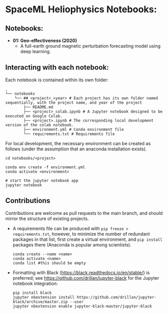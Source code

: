 # SpaceML Heliophysics Notebooks: <name of dataset>
<overview>

## Notebooks:
* **01: Geo-effectiveness (2020)**
  * A full-earth ground magnetic perturbation forecasting model using deep learning.

## Interacting with each notebook:

Each notebook is contained within its own <project> folder:

```
.
└── notebooks
    └── ##_<project>_<year> # Each project has its own folder named sequentially, with the project name, and year of the project
        ├── README.md
        ├── <project>_colab.ipynb # A Jupyter notebook designed to be executed on Google Colab.
        ├── <project>.ipynb # The corresponding local development version of the colab notebook.
        ├── environment.yml # Conda environment file
        └── requirements.txt # Requirements file

```

For local development, the necessary environment can be created as follows (under the assumption that an anaconda installation exists).

```
cd notebooks/<project>
```

```
conda env create -f environment.yml
conda activate <environment>
```
```
# start the jupyter notebook app
jupyter notebook
```

## Contributions

Contributions are welcome as pull requests to the main branch, and should mirror the structure of existing projects.

* A requirements file can be produced with `pip freeze > requirements.txt`, however, to minimize the number of redundant packages in that list, first create a virtual environment, and `pip install` packages there (Anaconda is popular among scientists).

  ```
  conda create --name <name>
  conda activate <name>
  conda list #this should be empty
  ```

  

* Formatting with Black (https://black.readthedocs.io/en/stable/) is preferred; see https://github.com/drillan/jupyter-black for the Jupyter notebook integration:

  ```
  pip install black
  jupyter nbextension install https://github.com/drillan/jupyter-black/archive/master.zip --user
  jupyter nbextension enable jupyter-black-master/jupyter-black
  ```

  
